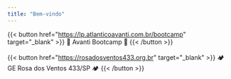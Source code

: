 ```yaml
---
title: "Bem-vindo"
---
```

{{< button href="https://lp.atlanticoavanti.com.br/bootcamp" target="_blank" >}}
🚀 Avanti Bootcamp 🚀
{{< /button >}}
<br/>
<br/>
{{< button href="https://rosadosventos433.org.br" target="_blank" >}}
🏕 GE Rosa dos Ventos 433/SP 🏕
{{< /button >}}
